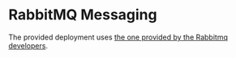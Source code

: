 # RabbitMQ Messaging

The provided deployment uses [the one provided by the Rabbitmq developers](https://hub.docker.com/_/rabbitmq).
